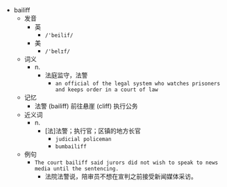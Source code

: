 - bailiff
  - 发音
    - 英
      - `/'beilif/`
    - 美
      - `/'belɪf/`
  - 词义
    - n.
      - 法庭监守，法警
        - `an official of the legal system who watches prisoners and keeps order in a court of law`
  - 记忆
    - 法警 (bailiff) 前往悬崖 (cliff) 执行公务
  - 近义词
    - n.
      - [法]法警；执行官；区镇的地方长官
        - `judicial policeman`
        - `bumbailiff`
  - 例句
    - `The court bailiff said jurors did not wish to speak to news media until the sentencing.`
      - 法院法警说，陪审员不想在宣判之前接受新闻媒体采访。

